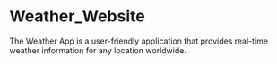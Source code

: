 # Weather_Website
The Weather App is a user-friendly application that provides real-time weather information for any location worldwide. 
